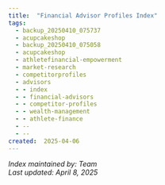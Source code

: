 ```yaml
---
title:  "Financial Advisor Profiles Index"
tags:
  - backup_20250410_075737
  - acupcakeshop
  - backup_20250410_075058
  - acupcakeshop
  - athletefinancial-empowerment
  - market-research
  - competitorprofiles
  - advisors
  - - index
  - - financial-advisors
  - - competitor-profiles
  - - wealth-management
  - - athlete-finance
  - --
  - --
created:  2025-04-06
---
```



*Index maintained by: Team*  
*Last updated: April 8, 2025*
